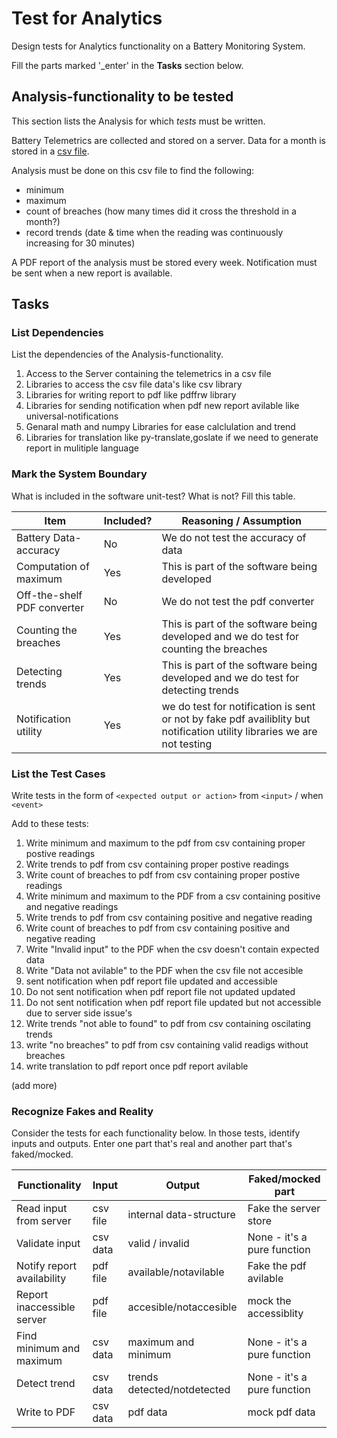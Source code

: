 # Test for Analytics

Design tests for Analytics functionality on a Battery Monitoring System.

Fill the parts marked '_enter' in the **Tasks** section below.

## Analysis-functionality to be tested

This section lists the Analysis for which _tests_ must be written.

Battery Telemetrics are collected and stored on a server.
Data for a month is stored in a [csv file](https://en.wikipedia.org/wiki/Comma-separated_values).

Analysis must be done on this csv file to find the following:
- minimum
- maximum
- count of breaches (how many times did it cross the threshold in a month?)
- record trends (date & time when the reading was continuously increasing for 30 minutes)

A PDF report of the analysis must be stored every week.
Notification must be sent when a new report is available.

## Tasks

### List Dependencies

List the dependencies of the Analysis-functionality.

1. Access to the Server containing the telemetrics in a csv file
2. Libraries to access the csv file data's like csv library
3. Libraries for writing report to pdf like pdffrw library
4. Libraries for sending notification when pdf new report avilable like universal-notifications
5. Genaral math and numpy Libraries for ease calclulation and trend
6. Libraries for translation like py-translate,goslate if we need to generate report in mulitiple language


### Mark the System Boundary

What is included in the software unit-test? What is not? Fill this table.

| Item                      | Included?     | Reasoning / Assumption
|---------------------------|---------------|---
Battery Data-accuracy       | No            | We do not test the accuracy of data
Computation of maximum      | Yes           | This is part of the software being developed
Off-the-shelf PDF converter | No            | We do not test the pdf converter
Counting the breaches       | Yes           | This is part of the software being developed and we do test for counting the breaches
Detecting trends            | Yes           | This is part of the software being developed and we do test for detecting trends
Notification utility        | Yes           | we do test for notification is sent or not by fake pdf availiblity but notification utility libraries we are not testing                        

### List the Test Cases

Write tests in the form of `<expected output or action>` from `<input>` / when `<event>`

Add to these tests:

1. Write minimum and maximum to the pdf from csv containing proper postive readings
2. Write trends to pdf from csv containing proper postive readings
3. Write count of breaches to pdf from csv containing proper postive readings
4. Write minimum and maximum to the PDF from a csv containing positive and negative readings
5. Write trends to pdf from csv containing positive and negative reading
6. Write count of breaches to pdf from csv containing positive and negative reading
7. Write "Invalid input" to the PDF when the csv doesn't contain expected data
8. Write "Data not avilable" to the PDF when the csv file not accesible
9. sent notification when pdf report file updated and accessible
10. Do not sent notification when pdf report file not updated updated 
11. Do not sent notification when pdf report file updated but not accessible due to server side issue's
12. Write trends "not able to found" to pdf from csv containing oscilating trends
13. write "no breaches" to pdf from csv containing valid readigs without breaches
14. write translation to pdf report once pdf report avilable


(add more)

### Recognize Fakes and Reality

Consider the tests for each functionality below.
In those tests, identify inputs and outputs.
Enter one part that's real and another part that's faked/mocked.

| Functionality            | Input        | Output                      | Faked/mocked part
|--------------------------|--------------|-----------------------------|---
Read input from server     | csv file     | internal data-structure     | Fake the server store
Validate input             | csv data     | valid / invalid             | None - it's a pure function
Notify report availability | pdf file     | available/notavilable       | Fake the pdf avilable
Report inaccessible server | pdf file     | accesible/notaccesible      | mock the accessiblity
Find minimum and maximum   | csv data     | maximum and minimum         | None - it's a pure function
Detect trend               | csv data     | trends detected/notdetected | None - it's a pure function
Write to PDF               | csv data     | pdf data                    | mock pdf data 
